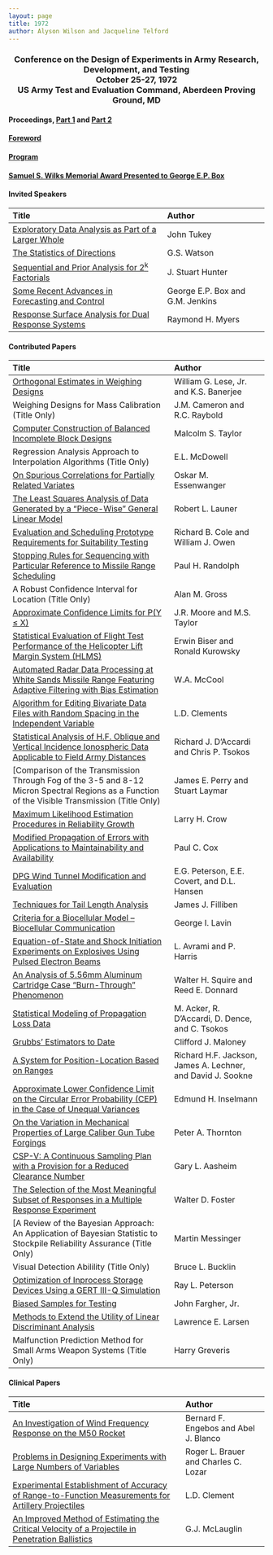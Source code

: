 ```yaml
---
layout: page
title: 1972
author: Alyson Wilson and Jacqueline Telford
---
```

<div align="center"><h3>Conference on the Design of Experiments in Army Research, Development, and Testing<br>
October 25-27, 1972<br>
US Army Test and Evaluation Command, Aberdeen Proving Ground, MD</h3></div>


#### Proceedings, [Part 1](https://alysongwilson.github.io/ACAS/DOE3/DOE18_Part1.pdf#page=2) and [Part 2](https://alysongwilson.github.io/ACAS/DOE3/DOE18_Part2.pdf#page=1)

#### [Foreword](https://alysongwilson.github.io/ACAS/DOE3/DOE18_Part1.pdf#page=3)

#### [Program](https://alysongwilson.github.io/ACAS/DOE3/DOE18_Part1.pdf#page=9)

#### [Samuel S. Wilks Memorial Award Presented to George E.P. Box](https://alysongwilson.github.io/ACAS/DOE3/DOE18_Part1.pdf#page=276)


#### Invited Speakers

| Title | Author |
| :--- | :--- |
| [Exploratory Data Analysis as Part of a Larger Whole](https://alysongwilson.github.io/ACAS/DOE3/DOE18_Part1.pdf#page=18) | John Tukey |
| [The Statistics of Directions](https://alysongwilson.github.io/ACAS/DOE3/DOE18_Part1.pdf#page=28) | G.S. Watson |
| [Sequential and Prior Analysis for 2<sup>k</sup> Factorials](https://alysongwilson.github.io/ACAS/DOE3/DOE18_Part2.pdf#page=241) | J. Stuart Hunter |
| [ Some Recent Advances in Forecasting and Control](https://alysongwilson.github.io/ACAS/DOE3/DOE18_Part2.pdf#page=247) | George E.P. Box and G.M. Jenkins |
| [Response Surface Analysis for Dual Response Systems](https://alysongwilson.github.io/ACAS/DOE3/DOE18_Part2.pdf#page=286) | Raymond H. Myers |


#### Contributed Papers

| Title | Author |
| :--- | :--- |
| [Orthogonal Estimates in Weighing Designs](https://alysongwilson.github.io/ACAS/DOE3/DOE18_Part1.pdf#page=49) | William G. Lese, Jr. and K.S. Banerjee |
| Weighing Designs for Mass Calibration (Title Only) | J.M. Cameron and R.C. Raybold |
| [Computer Construction of Balanced Incomplete Block Designs](https://alysongwilson.github.io/ACAS/DOE3/DOE18_Part1.pdf#page=132) | Malcolm S. Taylor |
| Regression Analysis Approach to Interpolation Algorithms (Title Only) | E.L. McDowell |
| [On Spurious Correlations for Partially Related Variates](https://alysongwilson.github.io/ACAS/DOE3/DOE18_Part1.pdf#page=139) | Oskar M. Essenwanger |
| [The Least Squares Analysis of Data Generated by a “Piece-Wise” General Linear Model](https://alysongwilson.github.io/ACAS/DOE3/DOE18_Part1.pdf#page=163) | Robert L. Launer |
| [Evaluation and Scheduling Prototype Requirements for Suitability Testing](https://alysongwilson.github.io/ACAS/DOE3/DOE18_Part1.pdf#page=215) | Richard B. Cole and William J. Owen |
| [Stopping Rules for Sequencing with Particular Reference to Missile Range Scheduling](https://alysongwilson.github.io/ACAS/DOE3/DOE18_Part1.pdf#page=244) | Paul H. Randolph |
| A Robust Confidence Interval for Location (Title Only) | Alan M. Gross |
| [Approximate Confidence Limits for P(Y ≤ X)](https://alysongwilson.github.io/ACAS/DOE3/DOE18_Part1.pdf#page=250) | J.R. Moore and M.S. Taylor |
| [Statistical Evaluation of Flight Test Performance of the Helicopter Lift Margin System (HLMS)](https://alysongwilson.github.io/ACAS/DOE3/DOE18_Part1.pdf#page=259) | Erwin Biser and Ronald Kurowsky |
| [Automated Radar Data Processing at White Sands Missile Range Featuring Adaptive Filtering with Bias Estimation](https://alysongwilson.github.io/ACAS/DOE3/DOE18_Part1.pdf#page=282) | W.A. McCool |
| [Algorithm for Editing Bivariate Data Files with Random Spacing in the Independent Variable](https://alysongwilson.github.io/ACAS/DOE3/DOE18_Part1.pdf#page=305) | L.D. Clements |
| [Statistical Analysis of H.F. Oblique and Vertical Incidence Ionospheric Data Applicable to Field Army Distances](https://alysongwilson.github.io/ACAS/DOE3/DOE18_Part1.pdf#page=316) | Richard J. D’Accardi and Chris P. Tsokos |
| [Comparison of the Transmission Through Fog of the 3-5 and 8-12 Micron Spectral Regions as a Function of the Visible Transmission (Title Only) | James E. Perry and Stuart Laymar |
| [Maximum Likelihood Estimation Procedures in Reliability Growth](https://alysongwilson.github.io/ACAS/DOE3/DOE18_Part1.pdf#page=359) | Larry H. Crow |
| [Modified Propagation of Errors with Applications to Maintainability and Availability](https://alysongwilson.github.io/ACAS/DOE3/DOE18_Part1.pdf#page=371) | Paul C. Cox |
| [DPG Wind Tunnel Modification and Evaluation](https://alysongwilson.github.io/ACAS/DOE3/DOE18_Part2.pdf#page=7) | E.G. Peterson, E.E. Covert, and D.L. Hansen |
| [Techniques for Tail Length Analysis](https://alysongwilson.github.io/ACAS/DOE3/DOE18_Part2.pdf#page=41) | James J. Filliben |
| [Criteria for a Biocellular Model – Biocellular Communication](https://alysongwilson.github.io/ACAS/DOE3/DOE18_Part2.pdf#page=67) | George I. Lavin |
| [Equation-of-State and Shock Initiation Experiments on Explosives Using Pulsed Electron Beams](https://alysongwilson.github.io/ACAS/DOE3/DOE18_Part2.pdf#page=68) | L. Avrami and P. Harris |
| [An Analysis of 5.56mm Aluminum Cartridge Case “Burn-Through” Phenomenon](https://alysongwilson.github.io/ACAS/DOE3/DOE18_Part2.pdf#page=90) | Walter H. Squire and Reed E. Donnard |
| [Statistical Modeling of Propagation Loss Data](https://alysongwilson.github.io/ACAS/DOE3/DOE18_Part2.pdf#page=110) | M. Acker, R. D’Accardi, D. Dence, and C. Tsokos |
| [Grubbs’ Estimators to Date](https://alysongwilson.github.io/ACAS/DOE3/DOE18_Part2.pdf#page=137) | Clifford J. Maloney |
| [A System for Position-Location Based on Ranges](https://alysongwilson.github.io/ACAS/DOE3/DOE18_Part2.pdf#page=162) | Richard H.F. Jackson, James A. Lechner, and David J. Sookne |
| [Approximate Lower Confidence Limit on the Circular Error Probability (CEP) in the Case of Unequal Variances](https://alysongwilson.github.io/ACAS/DOE3/DOE18_Part2.pdf#page=191) | Edmund H. Inselmann |
| [On the Variation in Mechanical Properties of Large Caliber Gun Tube Forgings](https://alysongwilson.github.io/ACAS/DOE3/DOE18_Part2.pdf#page=198) | Peter A. Thornton |
| [CSP-V: A Continuous Sampling Plan with a Provision for a Reduced Clearance Number](https://alysongwilson.github.io/ACAS/DOE3/DOE18_Part2.pdf#page=266) | Gary L. Aasheim |
| [The Selection of the Most Meaningful Subset of Responses in a Multiple Response Experiment](https://alysongwilson.github.io/ACAS/DOE3/DOE18_Part2.pdf#page=279) | Walter D. Foster |
| [A Review of the Bayesian Approach: An Application of Bayesian Statistic to Stockpile Reliability Assurance (Title Only) | Martin Messinger |
| Visual Detection Abilility (Title Only) | Bruce L. Bucklin |
| [Optimization of Inprocess Storage Devices Using a GERT III-Q Simulation](https://alysongwilson.github.io/ACAS/DOE3/DOE18_Part2.pdf#page=315) | Ray L. Peterson |
| [Biased Samples for Testing](https://alysongwilson.github.io/ACAS/DOE3/DOE18_Part2.pdf#page=332) | John Fargher, Jr. |
| [Methods to Extend the Utility of Linear Discriminant Analysis](https://alysongwilson.github.io/ACAS/DOE3/DOE18_Part2.pdf#page=342) | Lawrence E. Larsen |
| Malfunction Prediction Method for Small Arms Weapon Systems (Title Only) | Harry Greveris |


#### Clinical Papers

| Title | Author |
| :--- | :--- |
| [An Investigation of Wind Frequency Response on the M50 Rocket](https://alysongwilson.github.io/ACAS/DOE3/DOE18_Part1.pdf#page=35) | Bernard F. Engebos and Abel J. Blanco |
| [Problems in Designing Experiments with Large Numbers of Variables](https://alysongwilson.github.io/ACAS/DOE3/DOE18_Part1.pdf#page=43) | Roger L. Brauer and Charles C. Lozar |
| [Experimental Establishment of Accuracy of Range-to-Function Measurements for Artillery Projectiles](https://alysongwilson.github.io/ACAS/DOE3/DOE18_Part1.pdf#page=183) | L.D. Clement |
| [An Improved Method of Estimating the Critical Velocity of a Projectile in Penetration Ballistics](https://alysongwilson.github.io/ACAS/DOE3/DOE18_Part1.pdf#page=190) | G.J. McLauglin |
